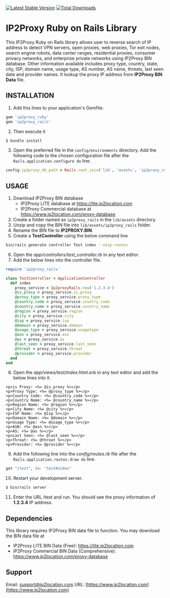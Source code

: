 [![Latest Stable Version](https://img.shields.io/gem/v/ip2proxy_rails.svg)](https://rubygems.org/gems/ip2proxy_rails)
[![Total Downloads](https://img.shields.io/gem/dt/ip2proxy_rails.svg)](https://rubygems.org/gems/ip2proxy_rails)

# IP2Proxy Ruby on Rails Library
This IP2Proxy Ruby on Rails library allows user to reverse search of IP address to detect VPN servers, open proxies, web proxies, Tor exit nodes, search engine robots, data center ranges, residential proxies, consumer privacy networks, and enterprise private networks using IP2Proxy BIN database. Other information available includes proxy type, country, state, city, ISP, domain name, usage type, AS number, AS name, threats, last seen date and provider names. It lookup the proxy IP address from **IP2Proxy BIN Data** file.

## INSTALLATION
1. Add this lines to your application's Gemfile:
```ruby
gem 'ip2proxy_ruby'
gem 'ip2proxy_rails'
```
2. Then execute it
```bash
$ bundle install
```
3. Open the preferred file in the `config/environments` directory. Add the following code to the chosen configuration file after the `Rails.application.configure do` line.
```ruby
config.ip2proxy_db_path = Rails.root.join('lib', 'assets', 'ip2proxy_rails', 'IP2PROXY.BIN').to_s
```

## USAGE
1. Download IP2Proxy BIN database
    - IP2Proxy LITE database at https://lite.ip2location.com
    - IP2Proxy Commercial database at https://www.ip2location.com/proxy-database
2. Create a folder named as `ip2proxy_rails` in the `lib/assets` directory.
3. Unzip and copy the BIN file into `lib/assets/ip2proxy_rails` folder.
4. Rename the BIN file to **IP2PROXY.BIN**.
5. Create a **TestController** using the below command line
```bash
bin/rails generate controller Test index --skip-routes
```
6. Open the *app/controllers/test_controller.rb* in any text editor.
7. Add the below lines into the controller file.
```ruby
require 'ip2proxy_rails'

class TestController < ApplicationController
  def index
    proxy_service = Ip2proxyRails.new('1.2.3.4')
    @is_proxy = proxy_service.is_proxy
    @proxy_type = proxy_service.proxy_type
    @country_code = proxy_service.country_code
    @country_name = proxy_service.country_name
    @region = proxy_service.region
    @city = proxy_service.city
    @isp = proxy_service.isp
    @domain = proxy_service.domain
    @usage_type = proxy_service.usagetype
    @asn = proxy_service.asn
    @as = proxy_service.as
    @last_seen = proxy_service.last_seen
    @threat = proxy_service.threat
    @provider = proxy_service.provider
  end
end
```
8. Open the *app/views/test/index.html.erb* in any text editor and add the below lines into it.
```
<p>is Proxy: <%= @is_proxy %></p>
<p>Proxy Type: <%= @proxy_type %></p>
<p>Country Code: <%= @country_code %></p>
<p>Country Name: <%= @country_name %></p>
<p>Region Name: <%= @region %></p>
<p>City Name: <%= @city %></p>
<p>ISP Name: <%= @isp %></p>
<p>Domain Name: <%= @domain %></p>
<p>Usage Type: <%= @usage_type %></p>
<p>ASN: <%= @asn %></p>
<p>AS: <%= @as %></p>
<p>Last Seen: <%= @last_seen %></p>
<p>Threat: <%= @threat %></p>
<p>Provider: <%= @provider %></p>
```
9. Add the following line into the *config/routes.rb* file after the `Rails.application.routes.draw do` line.
```ruby
get "/test", to: "test#index"
```
10. Restart your development server.
```bash
$ bin/rails server
```
11. Enter the URL <your domain>/test and run. You should see the proxy information of **1.2.3.4** IP address.

## Dependencies
This library requires IP2Proxy BIN data file to function. You may download the BIN data file at
* IP2Proxy LITE BIN Data (Free): https://lite.ip2location.com
* IP2Proxy Commercial BIN Data (Comprehensive): https://www.ip2location.com/proxy-database

## Support
Email: support@ip2location.com
URL: [https://www.ip2location.com](https://www.ip2location.com)
